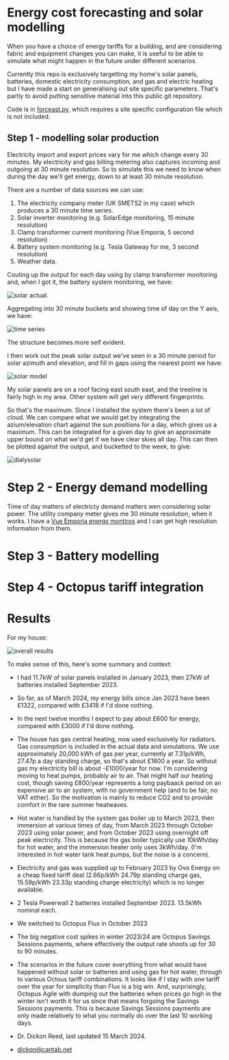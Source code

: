# Energy cost forecasting and solar modelling

When you have a choice of energy tariffs for a building, and are considering fabric and equipment changes you can make,
it is useful to be able to simulate what might happen in the future under different scenarios.

Currently this repo is exclusively targetting my home's solar panels, batteries, domestic electricity consumption,
and gas and electric heating but I have made a start on generalising out site specific parameters. That's partly
to avoid putting sensitive material into this public git repository.

Code is in [forceast.py](forecast.py), which requires a site specific configuration file which is not included.

## Step 1 - modelling solar production

Electricity import and export prices vary for me which change every 30 minutes. My electricity and gas billing metering also
captures incoming and outgoing at 30 minute resolution. So to simulate this we need to know when during the day we'll get
energy, down to at least 30 minute resolution.

There are a number of data sources we can use:

1. The electricity company meter (UK SMETS2 in my case) which produces a 30 minute time series.
2. Solar inverter monitoring (e.g. SolarEdge monitoring, 15 minute resolution)
3. Clamp transformer current monitoring (Vue Emporia, 5 second resolution)
4. Battery system monitoring (e.g. Tesla Gateway for me, 3 second resolution)
5. Weather data.

Couting up the output for each day using by clamp transformer monitoring and, when I got it, the battery system monitoring, we have:

![solar actual](solar_actual.png).


Aggregating into 30 minute buckets and showing time of day on the Y axis, we have:


![time series](solartimes.png)

The structure becomes more self evident.

I then work out the peak solar output we've seen in a 30 minute period for solar azimuth and elevation, and fill in gaps using the nearest point we have:

![solar model](solarmodel.png)

My solar panels are on a roof facing east south east, and the treeline is fairly high in my area. Other system will get very different fingerprints.

So that's the maximum. Since I installed the system there's been a lot of cloud. We can compare what we would get by integrating the azium/elevation chart against the
sun positions for a day, which gives us a maximum. This can be integrated for a given day to give an approximate upper bound on what we'd get if we have clear skies all day.
This can then be plotted against the output, and bucketted to the week, to give:

![dialysolar](dailysolar.png)

# Step 2 - Energy demand modelling

Time of day matters of electricty demand matters wen considering solar power. The utility company meter gives me 30 minute resolution, when it works.
I have a [Vue Emporia energy montiros](https://www.emporiaenergy.com/energy-monitors) and I can get high resolution information from them.


# Step 3 - Battery modelling

# Step 4 - Octopus tariff integration

# Results

For my house:

![overall results](run.png)

To make sense of this, here's some summary and context:

 - I had 11.7kW of solar panels installed in January 2023, then 27kW of batteries installed September 2023. 
 - So far, as of March 2024, my energy bills since Jan 2023 have been £1322, compared with £3418 if I'd done nothing. 
 - In the next twelve months I expect to pay about £600 for energy, compared with £3000 if I'd done nothing.   
 - The house has gas central heating, now used exclusively for radiators. Gas consumption is included in the actual data and simulations. 
   We use approximately 20,000 kWh of gas per year, currently at 7.31p/kWh, 27.47p a day standing charge, so that's about £1600 a year. 
   So without gas my electricity bill is about -£1000/year for now. I'm considering moving to heat pumps, probably air to air. That might
   half our heating cost, though saving £800/year represents a long paybaack period on an expensive air to air system, with no government help 
   (and to be fair, no VAT either). So the motivation is mainly to reduce CO2 and to provide comfort in the rare summer heatwaves.
- Hot water is handled by the system gas boiler up to March 2023, then immersion at various times of day, from March 2023 through October 2023 using
   solar power, and from October 2023 using overnight off peak electricity. This is because the gas boiler typically use 10kWh/day for hot water, and the 
   immersion heater only uses 3kWh/day. (I'm interested in hot water tank heat pumps, but the noise is a concern).
 - Electricity and gas was supplied up to February 2023 by Ovo Energy on a cheap fixed tariff deal (2.66p/kWh 24.79p standing charge gas, 15.59p/kWh 23.33p standing charge electricity) which is no longer available.
 - 2 Tesla Powerwall 2 batteries installed September 2023. 13.5kWh nominal each.
 - We switched to Octopus Flux in October 2023
 - The big negative cost spikes in winter 2023/24 are Octopus Savings Sessions payments, where effectively
   the output rate shoots up for 30 to 90 minutes.
 - The scenarios in the future cover everything from what would have happened without solar or batteries and using gas for hot water, through
   to various Octous tariff combinations. It looks like if I stay with one tariff over the year for simplicity than Flux is a big win. And, surprisingly,
   Octopus Agile with dumping out the batteries when prices go high in the winter isn't worth it for us since that means forgoing the Savings Sessions payments.
   This is because Savings Sessions payments are only made relatively to what you normally do over the last 10 working days. 


- Dr. Dickon Reed, last updated 15 March 2024.
- dickon@cantab.net
